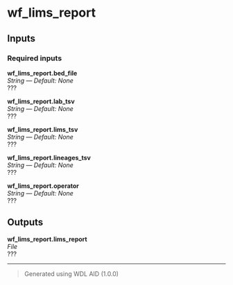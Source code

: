 # wf_lims_report


## Inputs

### Required inputs
<p name="wf_lims_report.bed_file">
        <b>wf_lims_report.bed_file</b><br />
        <i>String &mdash; Default: None</i><br />
        ???
</p>
<p name="wf_lims_report.lab_tsv">
        <b>wf_lims_report.lab_tsv</b><br />
        <i>String &mdash; Default: None</i><br />
        ???
</p>
<p name="wf_lims_report.lims_tsv">
        <b>wf_lims_report.lims_tsv</b><br />
        <i>String &mdash; Default: None</i><br />
        ???
</p>
<p name="wf_lims_report.lineages_tsv">
        <b>wf_lims_report.lineages_tsv</b><br />
        <i>String &mdash; Default: None</i><br />
        ???
</p>
<p name="wf_lims_report.operator">
        <b>wf_lims_report.operator</b><br />
        <i>String &mdash; Default: None</i><br />
        ???
</p>

## Outputs
<p name="wf_lims_report.lims_report">
        <b>wf_lims_report.lims_report</b><br />
        <i>File</i><br />
        ???
</p>

<hr />

> Generated using WDL AID (1.0.0)
